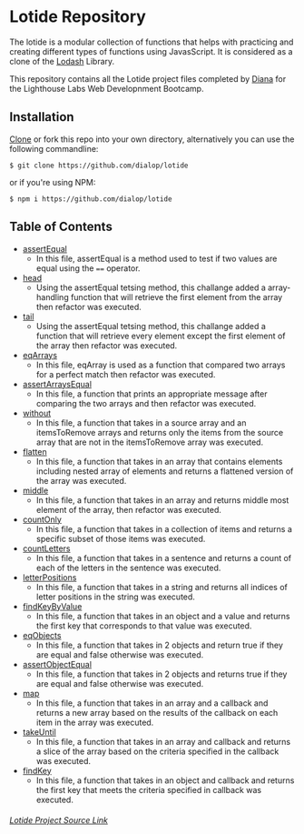 # Lotide Repository

The lotide is a modular collection of functions that helps with practicing and creating different types of functions using JavasScript. It is considered as a clone of the [Lodash](https://lodash.com/) Library.

This repository contains all the Lotide project files completed by [Diana](https://github.com/dialop/lotide) for the Lighthouse Labs Web Developnment Bootcamp.

## Installation

[Clone](https://github.com/dialop/lotide.git) or fork this repo into your own directory, alternatively you can use the following commandline:

`$ git clone https://github.com/dialop/lotide`

or if you're using NPM:

`$ npm i https://github.com/dialop/lotide`

## Table of Contents

- [assertEqual](/assertEqual.js/)
  - In this file, assertEqual is a method used to test if two values are equal using the `==` operator.
- [head](/head.js/)
  - Using the assertEqual tetsing method, this challange added a array-handling function that will retrieve the first element from the array then refactor was executed.
- [tail](/tail.js/)
  - Using the assertEqual tetsing method, this challange added a function that will retrieve every element except the first element of the array then refactor was executed.
- [eqArrays](/eqArrays.js)
  - In this file, eqArray is used as a function that compared two arrays for a perfect match then refactor was executed.
- [assertArraysEqual](/assertArraysEqual.js)
  - In this file, a function that prints an appropriate message after comparing the two arrays and then refactor was executed.
- [without](/without.js)
  - In this file, a function that takes in a source array and an itemsToRemove arrays and returns only the items from the source array that are not in the itemsToRemove array was executed.
- [flatten](/flatten.js)
  - In this file, a function that takes in an array that contains elements including nested array of elements and returns a flattened version of the array was executed.
- [middle](/middle.js)
  - In this file, a function that takes in an array and returns middle most element of the array, then refactor was executed.
- [countOnly](/countOnly.js)
  - In this file, a function that takes in a collection of items and returns a specific subset of those items was executed.
- [countLetters](/countLetters.js)
  - In this file, a function that takes in a sentence and returns a count of each of the letters in the sentence was executed.
- [letterPositions](/letterPositions.js)
  - In this file, a function that takes in a string and returns all indices of letter positions in the string was executed.
- [findKeyByValue](/findKeyByValue.js)
  - In this file, a function that takes in an object and a value and returns the first key that corresponds to that value was executed.
- [eqObjects](/assertEqual.js/)
  - In this file, a function that takes in 2 objects and return true if they are equal and false otherwise was executed.
- [assertObjectEqual](/eqObjects.js/)
  - In this file, a function that takes in 2 objects and returns true if they are equal and false otherwise was executed.
- [map](/map.js/)
  - In this file, a function that takes in an array and a callback and returns a new array based on the results of the callback on each item in the array was executed.
- [takeUntil](/takeUntil.js/)
  - In this file, a function that takes in an array and callback and returns a slice of the array based on the criteria specified in the callback was executed.
- [findKey](/findKey.js/)
  - In this file, a function that takes in an object and callback and returns the first key that meets the criteria specified in callback was executed.

###### [Lotide Project Source Link](https://flex-web.compass.lighthouselabs.ca/projects/lotide/)
